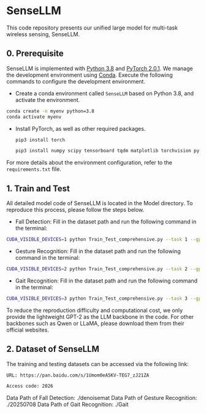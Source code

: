 # SenseLLM
This code repository presents our unified large model for multi-task wireless sensing, SenseLLM.

## 0. Prerequisite

SenseLLM is implemented with [Python 3.8](https://www.python.org/downloads/release/python-380/) and [PyTorch 2.0.1](https://pytorch.org/get-started/previous-versions/). We manage the development environment using [Conda](https://docs.conda.io/en/latest/). Execute the following commands to configure the development environment.

- Create a conda environment called `SenseLLM` based on Python 3.8, and activate the environment.

```bash
conda create -n myenv python=3.8
conda activate myenv
```
- Install PyTorch, as well as other required packages.
    ```bash
    pip3 install torch
    ```
    ```bash
    pip3 install numpy scipy tensorboard tqdm matplotlib torchvision pytorch_fid
    ```

For more details about the environment configuration, refer to the `requirements.txt` file.


## 1. Train and Test
All detailed model code of SenseLLM is located in the Model directory. To reproduce this process, please follow the steps below.
- Fall Detection: Fill in the dataset path and run the following command in the terminal:
```bash
CUDA_VISIBLE_DEVICES=1 python Train_Test_comprehensive.py --task 1 --gpu 1
```
- Gesture Recognition: Fill in the dataset path and run the following command in the terminal:
```bash
CUDA_VISIBLE_DEVICES=2 python Train_Test_comprehensive.py --task 2 --gpu 2
```
- Gait Recognition: Fill in the dataset path and run the following command in the terminal:
```bash
CUDA_VISIBLE_DEVICES=3 python Train_Test_comprehensive.py --task 3 --gpu 3
```
To reduce the reproduction difficulty and computational cost, we only provide the lightweight GPT-2 as the LLM backbone in the code. For other backbones such as Qwen or LLaMA, please download them from their official websites.
## 2. Dataset of SenseLLM
   
The training and testing datasets can be accessed via the following link: 
```bash
URL: https://pan.baidu.com/s/1Umom0eA5KV-TEG7_zJ21ZA
```
```bash
Access code: 2026
```
Data Path of Fall Detection: ./denoisemat
Data Path of Gesture Recognition: ./20250708
Data Path of Gait Recognition: ./Gait
